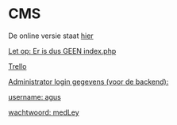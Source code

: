 # CMS
<p>De online versie staat <a href="http://cms001.agusjudistira.nl/CMSfrontend_002.php" target="_blank">hier</p>
<p>Let op: Er is dus GEEN index.php</p>
<p><a href="https://trello.com/b/C5zKtf2g/een-cms-bouwen" target="_blank">Trello</p>
<p>Administrator login gegevens (voor de backend): </p>
<p>username: agus</p>
<p>wachtwoord: medLey</p>

